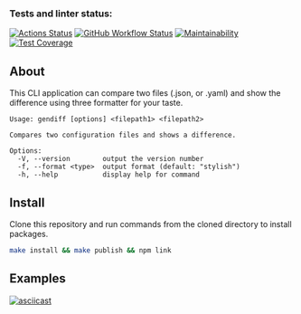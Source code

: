 ### Tests and linter status:
[![Actions Status](https://github.com/ofay11/frontend-project-46/workflows/hexlet-check/badge.svg)](https://github.com/ofay11/frontend-project-46/actions)
[![GitHub Workflow Status](https://github.com/ofay11/frontend-project-46/actions/workflows/main.yml/badge.svg)](https://github.com/ofay11/frontend-project-46/actions)
[![Maintainability](https://api.codeclimate.com/v1/badges/10a3c022852d23b1fdeb/maintainability)](https://codeclimate.com/github/ofay11/frontend-project-46/maintainability)
[![Test Coverage](https://api.codeclimate.com/v1/badges/10a3c022852d23b1fdeb/test_coverage)](https://codeclimate.com/github/ofay11/frontend-project-46/test_coverage)

## About
This CLI application can compare two files (.json, or .yaml) and show the difference using three formatter for your taste.
```
Usage: gendiff [options] <filepath1> <filepath2>

Compares two configuration files and shows a difference.

Options:
  -V, --version        output the version number
  -f, --format <type>  output format (default: "stylish")
  -h, --help           display help for command
```

## Install
Clone this repository and run commands from the cloned directory to install packages.
```bash
make install && make publish && npm link
```

## Examples
[![asciicast](https://asciinema.org/a/HYZNmQMrbizUM3ZouK2W8Brvn.svg)](https://asciinema.org/a/HYZNmQMrbizUM3ZouK2W8Brvn)
